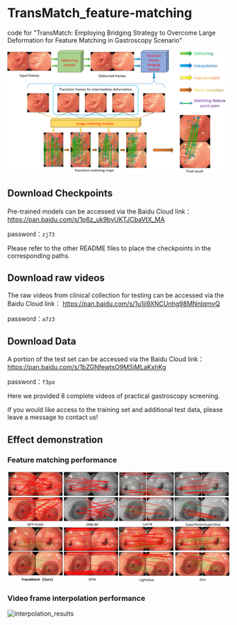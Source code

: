 # TransMatch_feature-matching
code for "TransMatch: Employing Bridging Strategy to Overcome Large Deformation for Feature Matching in Gastroscopy Scenario"

![Framework](/images/overall.png)

## Download Checkpoints
Pre-trained models can be accessed via the Baidu Cloud link：
https://pan.baidu.com/s/1p6z_uk9byUKTJCbaVtX_MA

password：`zj73`

Please refer to the other README files to place the checkpoints in the corresponding paths.

## Download raw videos
The raw videos from clinical collection for testing can be accessed via the Baidu Cloud link： 
https://pan.baidu.com/s/1u1ji9XNCUnhg98MNnIqmvQ 

password：`a7z3`

## Download Data
A portion of the test set can be accessed via the Baidu Cloud link： 
https://pan.baidu.com/s/1bZGNfewtsO9MSjMLaKxhKg

password：`f3pa`

Here we provided 8 complete videos of practical gastroscopy screening.

If you would like access to the training set and additional test data, please leave a message to contact us!

## Effect demonstration
### Feature matching performance

![match_results](/images/match_results.png)


### Video frame interpolation performance

![interpolation_results](/images/interpolation_results.png)
